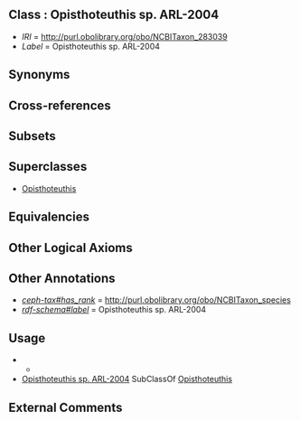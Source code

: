 
## Class : Opisthoteuthis sp. ARL-2004

 * *IRI* = http://purl.obolibrary.org/obo/NCBITaxon_283039
 * *Label* = Opisthoteuthis sp. ARL-2004

## Synonyms


## Cross-references


## Subsets


## Superclasses

 * [Opisthoteuthis](../../NCBITaxon/59/NCBITaxon_102659.md)

## Equivalencies


## Other Logical Axioms


## Other Annotations

 * *[ceph-tax#has_rank](../../ceph-tax#has/nk/ceph-tax#has_rank.md)* = http://purl.obolibrary.org/obo/NCBITaxon_species
 * *[rdf-schema#label](../../el/rdf-schema#label.md)* = Opisthoteuthis sp. ARL-2004

## Usage

 * -
 * [Opisthoteuthis sp. ARL-2004](../../NCBITaxon/39/NCBITaxon_283039.md) SubClassOf [Opisthoteuthis](../../NCBITaxon/59/NCBITaxon_102659.md)

## External Comments

